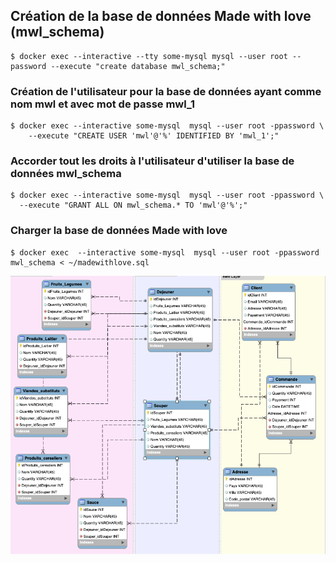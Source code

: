 ## Création de la base de données Made with love (mwl_schema)
```
$ docker exec --interactive --tty some-mysql mysql --user root --password --execute "create database mwl_schema;"
```
### Création de l'utilisateur pour la base de données ayant comme nom mwl et avec mot de passe mwl_1
```
$ docker exec --interactive some-mysql  mysql --user root -ppassword \
    --execute "CREATE USER 'mwl'@'%' IDENTIFIED BY 'mwl_1';"
```
 ### Accorder tout les droits à l'utilisateur d'utiliser la base de données mwl_schema
 ```
 $ docker exec --interactive some-mysql  mysql --user root -ppassword \
   --execute "GRANT ALL ON mwl_schema.* TO 'mwl'@'%';" 
```
### Charger la base de données Made with love
```
$ docker exec  --interactive some-mysql  mysql --user root -ppassword mwl_schema < ~/madewithlove.sql
```

![Alt_tag](mwl.png)
